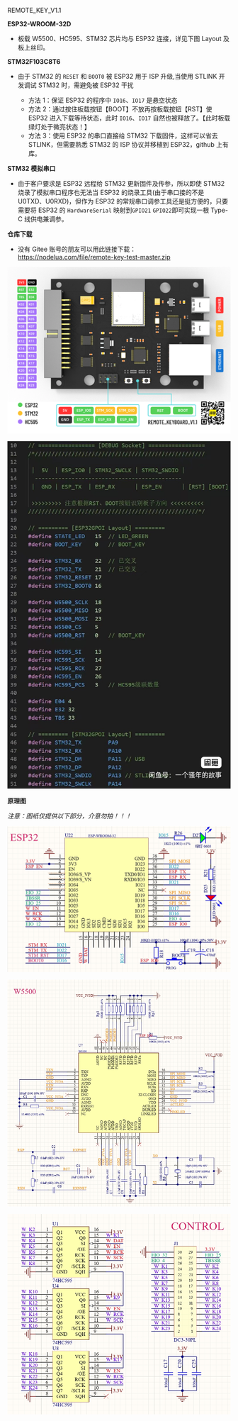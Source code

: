 REMOTE_KEY_V1.1

**ESP32-WROOM-32D**

-   板载 W5500、HC595、STM32 芯片均与 ESP32 连接，详见下图 Layout 及板上丝印。

**STM32F103C8T6**

-   由于 STM32 的 `RESET` 和 `BOOT0` 被 ESP32 用于 ISP 升级,当使用 STLINK 开发调试 STM32 时，需避免被 ESP32 干扰

    -   方法 1：保证 ESP32 的程序中 `IO16`、`IO17` 是悬空状态
    -   方法 2：通过按住板载按钮【BOOT】不放再按板载按钮【RST】使 ESP32 进入下载等待状态，此时 `IO16`、`IO17` 自然也被释放了。【此时板载绿灯处于微亮状态！】
    -   方法 3：使用 ESP32 的串口直接给 STM32 下载固件，这样可以省去 STLINK，但需要熟悉 STM32 的 ISP 协议并移植到 ESP32，github 上有库。

**STM32 模拟串口**

-   由于客户要求是 ESP32 远程给 STM32 更新固件及传参，所以即使 STM32 烧录了模拟串口程序也无法当 ESP32 的烧录工具(由于串口接的不是 U0TXD、U0RXD)，但作为 ESP32 的常规串口调参工具还是挺方便的，只要需要将 ESP32 的 `HardwareSerial` 映射到`GPIO21` `GPIO22`即可实现一根 Type-C 线供电兼调参。

**仓库下载**

-   没有 Gitee 账号的朋友可以用此链接下载：https://nodelua.com/file/remote-key-test-master.zip

![调试接口](调试口.png)

![Layout](Layout.jpg)

**原理图**

_注意：图纸仅提供以下部分，介意勿拍！！！_

![ESP32](ESP32.png)

![ESP32](W5500.png)

![ESP32](CONTROL.png)
